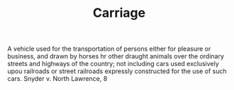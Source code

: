 ---
title: Carriage
letter: C
permalink: "/definitions/bld-carriage.html"
body: A vehicle used for the transportation of persons either for pleasure or business,
  and drawn by horses hr other draught animals over the ordinary streets and highways
  of the country; not including cars used exclusively upou railroads or street railroads
  expressly constructed for the use of such cars. Snyder v. North Lawrence, 8
published_at: '2018-07-07'
source: Black's Law Dictionary 2nd Ed (1910)
layout: post
---